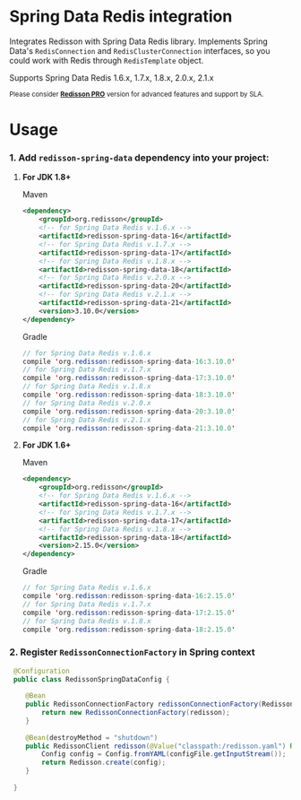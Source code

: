 Spring Data Redis integration
===

Integrates Redisson with Spring Data Redis library. Implements Spring Data's `RedisConnection` and `RedisClusterConnection` interfaces, so you could work with Redis through `RedisTemplate` object.

Supports Spring Data Redis 1.6.x, 1.7.x, 1.8.x, 2.0.x, 2.1.x

<sub>Please consider __[Redisson PRO](https://redisson.pro)__ version for advanced features and support by SLA.</sub>

Usage
===

### 1.  Add `redisson-spring-data` dependency into your project:

1. __For JDK 1.8+__  

     Maven
     ```xml
     <dependency>
         <groupId>org.redisson</groupId>
         <!-- for Spring Data Redis v.1.6.x -->
         <artifactId>redisson-spring-data-16</artifactId>
         <!-- for Spring Data Redis v.1.7.x -->
         <artifactId>redisson-spring-data-17</artifactId>
         <!-- for Spring Data Redis v.1.8.x -->
         <artifactId>redisson-spring-data-18</artifactId>
         <!-- for Spring Data Redis v.2.0.x -->
         <artifactId>redisson-spring-data-20</artifactId>
         <!-- for Spring Data Redis v.2.1.x -->
         <artifactId>redisson-spring-data-21</artifactId>
         <version>3.10.0</version>
     </dependency>
     ```
     Gradle

     ```java
     // for Spring Data Redis v.1.6.x
     compile 'org.redisson:redisson-spring-data-16:3.10.0'
     // for Spring Data Redis v.1.7.x
     compile 'org.redisson:redisson-spring-data-17:3.10.0'
     // for Spring Data Redis v.1.8.x
     compile 'org.redisson:redisson-spring-data-18:3.10.0'
     // for Spring Data Redis v.2.0.x
     compile 'org.redisson:redisson-spring-data-20:3.10.0'
     // for Spring Data Redis v.2.1.x
     compile 'org.redisson:redisson-spring-data-21:3.10.0'
     ```  

2. __For JDK 1.6+__  

     Maven
     ```xml
     <dependency>
         <groupId>org.redisson</groupId>
         <!-- for Spring Data Redis v.1.6.x -->
         <artifactId>redisson-spring-data-16</artifactId>
         <!-- for Spring Data Redis v.1.7.x -->
         <artifactId>redisson-spring-data-17</artifactId>
         <!-- for Spring Data Redis v.1.8.x -->
         <artifactId>redisson-spring-data-18</artifactId>
         <version>2.15.0</version>
     </dependency>
     ```
     Gradle

     ```java
     // for Spring Data Redis v.1.6.x
     compile 'org.redisson:redisson-spring-data-16:2.15.0'
     // for Spring Data Redis v.1.7.x
     compile 'org.redisson:redisson-spring-data-17:2.15.0'
     // for Spring Data Redis v.1.8.x
     compile 'org.redisson:redisson-spring-data-18:2.15.0'
     ```  


### 2. Register `RedissonConnectionFactory` in Spring context

```java   
 @Configuration
 public class RedissonSpringDataConfig {
    
    @Bean
    public RedissonConnectionFactory redissonConnectionFactory(RedissonClient redisson) {
        return new RedissonConnectionFactory(redisson);
    }
    
    @Bean(destroyMethod = "shutdown")
    public RedissonClient redisson(@Value("classpath:/redisson.yaml") Resource configFile) throws IOException {
        Config config = Config.fromYAML(configFile.getInputStream());
        return Redisson.create(config);
    }
    
 }
```
